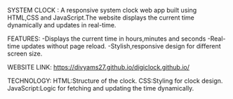 SYSTEM CLOCK :
A responsive system clock web app built using HTML,CSS and JavaScript.The website displays the current time dynamically and updates in real-time.

FEATURES:
-Displays the current time in hours,minutes and seconds
-Real-time updates without page reload.
-Stylish,responsive design for different screen size.

WEBSITE LINK: https://divyams27.github.io/digiclock.github.io/

TECHNOLOGY:
    HTML:Structure of the clock.
    CSS:Styling for clock design.
    JavaScript:Logic for fetching and updating the time dynamically.

